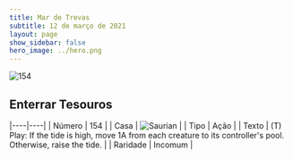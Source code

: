 ```yaml
---
title: Mar de Trevas
subtitle: 12 de março de 2021
layout: page
show_sidebar: false
hero_image: ../hero.png
---
```


![154](https://cdn.keyforgegame.com/media/card_front/pt/496_154_8PMJ2WFRX774_pt.png)

## Enterrar Tesouros

|----|----|
| Número | 154 |
| Casa | ![Saurian](https://archonarcana.com/images/thumb/9/9e/Saurian_P.png/22px-Saurian_P.png "Sauro") |
| Tipo | Ação |
| Texto | (T) Play: If the tide is high, move 1A from each creature to its controller's pool. Otherwise, raise the tide. |
| Raridade | Incomum |
